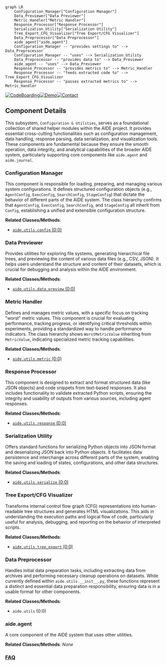 ```mermaid
graph LR
    Configuration_Manager["Configuration Manager"]
    Data_Previewer["Data Previewer"]
    Metric_Handler["Metric Handler"]
    Response_Processor["Response Processor"]
    Serialization_Utility["Serialization Utility"]
    Tree_Export_CFG_Visualizer["Tree Export/CFG Visualizer"]
    Data_Preprocessor["Data Preprocessor"]
    aide_agent["aide.agent"]
    Configuration_Manager -- "provides settings to" --> Data_Preprocessor
    Configuration_Manager -- "uses" --> Serialization_Utility
    Data_Preprocessor -- "provides data to" --> Data_Previewer
    aide_agent -- "uses" --> Data_Previewer
    Response_Processor -- "provides metrics to" --> Metric_Handler
    Response_Processor -- "feeds extracted code to" --> Tree_Export_CFG_Visualizer
    Response_Processor -- "passes extracted metrics to" --> Metric_Handler
```
[![CodeBoarding](https://img.shields.io/badge/Generated%20by-CodeBoarding-9cf?style=flat-square)](https://github.com/CodeBoarding/GeneratedOnBoardings)[![Demo](https://img.shields.io/badge/Try%20our-Demo-blue?style=flat-square)](https://www.codeboarding.org/demo)[![Contact](https://img.shields.io/badge/Contact%20us%20-%20contact@codeboarding.org-lightgrey?style=flat-square)](mailto:contact@codeboarding.org)

## Component Details

This subsystem, `Configuration & Utilities`, serves as a foundational collection of shared helper modules within the AIDE project. It provides essential cross-cutting functionalities such as configuration management, data handling, response parsing, data serialization, and visualization tools. These components are fundamental because they ensure the smooth operation, data integrity, and analytical capabilities of the broader AIDE system, particularly supporting core components like `aide.agent` and `aide.journal`.

### Configuration Manager
This component is responsible for loading, preparing, and managing various system configurations. It defines structured configuration objects (e.g., `AgentConfig`, `ExecConfig`, `SearchConfig`, `StageConfig`) that dictate the behavior of different parts of the AIDE system. The class hierarchy confirms that `AgentConfig`, `ExecConfig`, `SearchConfig`, and `StageConfig` all inherit from `Config`, establishing a unified and extensible configuration structure.


**Related Classes/Methods**:

- <a href="https://github.com/WecoAI/aideml/blob/master/aide/utils/config.py#L0-L0" target="_blank" rel="noopener noreferrer">`aide.utils.config` (0:0)</a>


### Data Previewer
Provides utilities for exploring file systems, generating hierarchical file trees, and previewing the content of various data files (e.g., CSV, JSON). It helps users understand the structure and content of their datasets, which is crucial for debugging and analysis within the AIDE environment.


**Related Classes/Methods**:

- <a href="https://github.com/WecoAI/aideml/blob/master/aide/utils/data_preview.py#L0-L0" target="_blank" rel="noopener noreferrer">`aide.utils.data_preview` (0:0)</a>


### Metric Handler
Defines and manages metric values, with a specific focus on tracking "worst" metric values. This component is crucial for evaluating performance, tracking progress, or identifying critical thresholds within experiments, providing a standardized way to handle performance indicators. The class hierarchy shows `WorstMetricValue` inheriting from `MetricValue`, indicating specialized metric tracking capabilities.


**Related Classes/Methods**:

- <a href="https://github.com/WecoAI/aideml/blob/master/aide/utils/metric.py#L0-L0" target="_blank" rel="noopener noreferrer">`aide.utils.metric` (0:0)</a>


### Response Processor
This component is designed to extract and format structured data (like JSON objects) and code snippets from text-based responses. It also includes functionality to validate extracted Python scripts, ensuring the integrity and usability of outputs from various sources, including agent responses.


**Related Classes/Methods**:

- <a href="https://github.com/WecoAI/aideml/blob/master/aide/utils/response.py#L0-L0" target="_blank" rel="noopener noreferrer">`aide.utils.response` (0:0)</a>


### Serialization Utility
Offers standard functions for serializing Python objects into JSON format and deserializing JSON back into Python objects. It facilitates data persistence and interchange across different parts of the system, enabling the saving and loading of states, configurations, and other data structures.


**Related Classes/Methods**:

- <a href="https://github.com/WecoAI/aideml/blob/master/aide/utils/serialize.py#L0-L0" target="_blank" rel="noopener noreferrer">`aide.utils.serialize` (0:0)</a>


### Tree Export/CFG Visualizer
Transforms internal control flow graph (CFG) representations into human-readable tree structures and generates HTML visualizations. This aids in understanding the execution paths and logical flow of code, particularly useful for analysis, debugging, and reporting on the behavior of interpreted scripts.


**Related Classes/Methods**:

- <a href="https://github.com/WecoAI/aideml/blob/master/aide/utils/tree_export.py#L0-L0" target="_blank" rel="noopener noreferrer">`aide.utils.tree_export` (0:0)</a>


### Data Preprocessor
Handles initial data preparation tasks, including extracting data from archives and performing necessary cleanup operations on datasets. While currently defined within `aide.utils.__init__.py`, these functions represent a distinct and essential data preparation responsibility, ensuring data is in a usable format for other components.


**Related Classes/Methods**:

- `aide.utils` (0:0)


### aide.agent
A core component of the AIDE system that uses other utilities.


**Related Classes/Methods**: _None_



### [FAQ](https://github.com/CodeBoarding/GeneratedOnBoardings/tree/main?tab=readme-ov-file#faq)